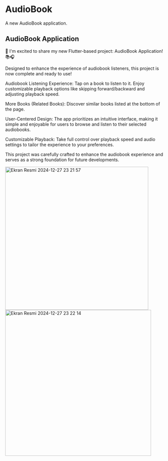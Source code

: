 # AudioBook

A new AudioBook application.

## AudioBook Application

🚀 I'm excited to share my new Flutter-based project: AudioBook Application! 📚🎧

Designed to enhance the experience of audiobook listeners, this project is now complete and ready to use!

Audiobook Listening Experience: Tap on a book to listen to it. Enjoy customizable playback options like skipping forward/backward and adjusting playback speed.

More Books (Related Books): Discover similar books listed at the bottom of the page.

User-Centered Design: The app prioritizes an intuitive interface, making it simple and enjoyable for users to browse and listen to their selected audiobooks.

Customizable Playback: Take full control over playback speed and audio settings to tailor the experience to your preferences.

This project was carefully crafted to enhance the audiobook experience and serves as a strong foundation for future developments.

<img width="456" alt="Ekran Resmi 2024-12-27 23 21 57" src="https://github.com/user-attachments/assets/5f575f37-25b3-4187-ac61-2dff0f8a8db7" />
<img width="465" alt="Ekran Resmi 2024-12-27 23 22 14" src="https://github.com/user-attachments/assets/5989e121-68bc-4dae-a41c-a49add2d6d6c" />

